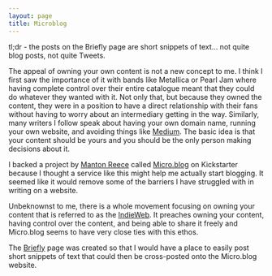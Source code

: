 ```yaml
---
layout: page
title: Microblog
---
```


tl;dr - the posts on the Briefly page are short snippets of text... not quite blog posts, not quite Tweets.

The appeal of owning your own content is not a new concept to me. I think I first saw the importance of it with bands like Metallica or Pearl Jam where having complete control over their entire catalogue meant that they could do whatever they wanted with it. Not only that, but because they owned the content, they were in a position to have a direct relationship with their fans without having to worry about an intermediary getting in the way. Similarly, many writers I follow speak about having your own domain name, running your own website, and avoiding things like [Medium](http://medium.com). The basic idea is that your content should be yours and you should be the only person making decisions about it.  

I backed a project by [Manton Reece](http://manton.org) called [Micro.blog](http://micro.blog) on Kickstarter because I thought a service like this might help me actually start blogging. It seemed like it would remove some of the barriers I have struggled with in writing on a website.  

Unbeknownst to me, there is a whole movement focusing on owning your content that is referred to as the [IndieWeb](https://indieweb.org/). It preaches owning your content, having control over the content, and being able to share it freely and Micro.blog seems to have very close ties with this ethos.  

The [Briefly](http://theonlysiteever.com/briefly/) page was created so that I would have a place to easily post short snippets of text that could then be cross-posted onto the Micro.blog website.  
